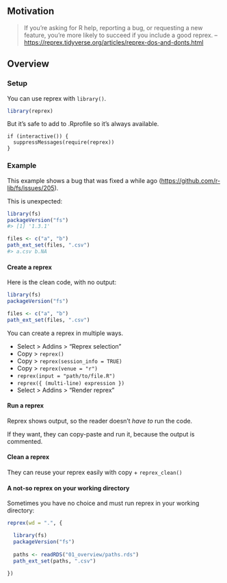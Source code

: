 
## Motivation

> If you’re asking for R help, reporting a bug, or requesting a new
> feature, you’re more likely to succeed if you include a good reprex.
> –<https://reprex.tidyverse.org/articles/reprex-dos-and-donts.html>

## Overview

### Setup

You can use reprex with `library()`.

``` r
library(reprex)
```

But it’s safe to add to .Rprofile so it’s always available.

    if (interactive()) {
      suppressMessages(require(reprex))
    }

### Example

This example shows a bug that was fixed a while ago
(<https://github.com/r-lib/fs/issues/205>).

This is unexpected:

``` r
library(fs)
packageVersion("fs")
#> [1] '1.3.1'

files <- c("a", "b")
path_ext_set(files, ".csv")
#> a.csv b.NA
```

#### Create a reprex

Here is the clean code, with no output:

``` r
library(fs)
packageVersion("fs")

files <- c("a", "b")
path_ext_set(files, ".csv")
```

You can create a reprex in multiple ways.

-   Select &gt; Addins &gt; “Reprex selection”
-   Copy &gt; `reprex()`
-   Copy &gt; `reprex(session_info = TRUE)`
-   Copy &gt; `reprex(venue = "r")`
-   `reprex(input = "path/to/file.R")`
-   `reprex({ (multi-line) expression })`
-   Select &gt; Addins &gt; “Render reprex”

#### Run a reprex

Reprex shows output, so the reader doesn’t *have to* run the code.

If they want, they can copy-paste and run it, because the output is
commented.

#### Clean a reprex

They can reuse your reprex easily with copy + `reprex_clean()`

#### A not-so reprex on your working directory

Sometimes you have no choice and must run reprex in your working
directory:

``` r
reprex(wd = ".", {

  library(fs)
  packageVersion("fs")
  
  paths <- readRDS("01_overview/paths.rds")
  path_ext_set(paths, ".csv")
  
})
```
